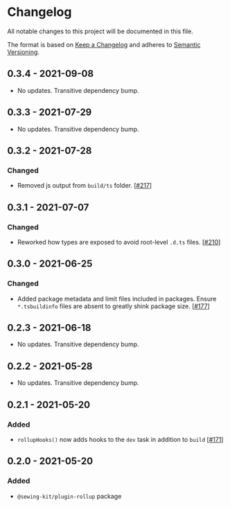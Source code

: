 # Changelog

All notable changes to this project will be documented in this file.

The format is based on [Keep a Changelog](http://keepachangelog.com/en/1.0.0/)
and adheres to [Semantic Versioning](http://semver.org/spec/v2.0.0.html).

<!-- ## Unreleased -->

## 0.3.4 - 2021-09-08

- No updates. Transitive dependency bump.

## 0.3.3 - 2021-07-29

- No updates. Transitive dependency bump.

## 0.3.2 - 2021-07-28

### Changed

- Removed js output from `build/ts` folder. [[#217](https://github.com/Shopify/sewing-kit-next/pull/217)]

## 0.3.1 - 2021-07-07

### Changed

- Reworked how types are exposed to avoid root-level `.d.ts` files. [[#210](https://github.com/Shopify/sewing-kit-next/pull/210)]

## 0.3.0 - 2021-06-25

### Changed

- Added package metadata and limit files included in packages. Ensure `*.tsbuildinfo` files are absent to greatly shink package size. [[#177](https://github.com/Shopify/sewing-kit-next/pull/177)]

## 0.2.3 - 2021-06-18

- No updates. Transitive dependency bump.

## 0.2.2 - 2021-05-28

- No updates. Transitive dependency bump.

## 0.2.1 - 2021-05-20

### Added

- `rollupHooks()` now adds hooks to the `dev` task in addition to `build` [[#171](https://github.com/Shopify/sewing-kit-next/pull/171)]

## 0.2.0 - 2021-05-20

### Added

- `@sewing-kit/plugin-rollup` package

